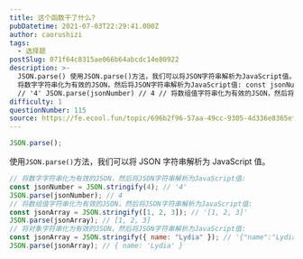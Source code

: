 ```yaml
---
title: 这个函数干了什么?
pubDatetime: 2021-07-03T22:29:41.000Z
author: caorushizi
tags:
  - 选择题
postSlug: 071f64c8315ae066b64abcdc14e80922
description: >-
  JSON.parse() 使用JSON.parse()方法，我们可以将JSON字符串解析为JavaScript值。 //
  将数字字符串化为有效的JSON，然后将JSON字符串解析为JavaScript值: const jsonNumber = JSON.stringify(4)
  // '4' JSON.parse(jsonNumber) // 4 // 将数组值字符串化为有效的JSON，然后将JS
difficulty: 1
questionNumber: 115
source: https://fe.ecool.fun/topic/696b2f96-57aa-49cc-9305-4d336e8365ef
---
```


```javascript
JSON.parse();
```

使用`JSON.parse()`方法，我们可以将 JSON 字符串解析为 JavaScript 值。

```javascript
// 将数字字符串化为有效的JSON，然后将JSON字符串解析为JavaScript值:
const jsonNumber = JSON.stringify(4); // '4'
JSON.parse(jsonNumber); // 4
// 将数组值字符串化为有效的JSON，然后将JSON字符串解析为JavaScript值:
const jsonArray = JSON.stringify([1, 2, 3]); // '[1, 2, 3]'
JSON.parse(jsonArray); // [1, 2, 3]
// 将对象字符串化为有效的JSON，然后将JSON字符串解析为JavaScript值:
const jsonArray = JSON.stringify({ name: "Lydia" }); // '{"name":"Lydia"}'
JSON.parse(jsonArray); // { name: 'Lydia' }
```
